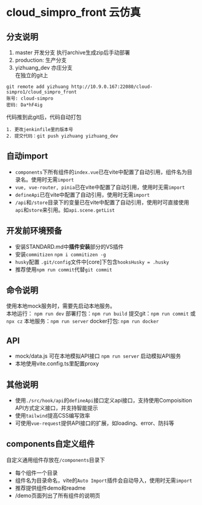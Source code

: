 # cloud_simpro_front 云仿真

## 分支说明
1. master 开发分支
执行archive生成zip后手动部署
2. production: 生产分支
3. yizhuang_dev 亦庄分支  
在独立的git上   
```
git remote add yizhuang http://10.9.0.167:22080/cloud-simpro1/cloud_simpro_front   
账号: cloud-simpro   
密码: Da*hF4ig
```
代码推到此git后，代码自动打包
```
1. 更改jenkinfile里的版本号
2. 提交代码：git push yizhuang yizhuang_dev  
```

## 自动import
+ `components`下所有组件的`index.vue`已在vite中配置了自动引用，组件名为目录名。使用时无需`import`
+ `vue, vue-router, pinia`已在vite中配置了自动引用，使用时无需`import`
+ `defineApi`已在vite中配置了自动引用，使用时无需`import`
+ `/api`和`/store`目录下的变量已在vite中配置了自动引用，使用时可直接使用`api`和`store`来引用。如`api.scene.getList`

## 开发前环境预备
+ 安装STANDARD.md中**插件安装**部分的VS插件
+ 安装`commitizen`
  `npm i commitizen -g`
+ `husky`配置
  `.git/config`文件中[core]下包含`hooksHusky = .husky`
+ 推荐使用`npm run commit`代替`git commit`

## 命令说明
使用本地mock服务时，需要先启动本地服务。   
本地运行： `npm run dev`
部署打包：`npm run build`
提交git：`npm run commit` 或 `npx cz`
本地服务：`npm run server`
docker打包: `npm run docker`

## API
+ mock/data.js 可在本地模拟API接口
  `npm run server` 启动模拟API服务
+ 本地使用vite.config.ts里配置proxy

## 其他说明
+ 使用`./src/hook/api`的`defineApi`接口定义api接口，支持使用Compoisition API方式定义接口，并支持智能提示
+ 使用`tailwind`提高CSS编写效率
+ 可使用`vue-request`提供API接口的扩展，如loading、error、防抖等

## components自定义组件
自定义通用组件存放在`/components`目录下
+ 每个组件一个目录
+ 组件名为目录命名，vite的`Auto Import`插件会自动导入，使用时无需`import`
+ 推荐提供组件demo和readme
+ /demo页面列出了所有组件的说明页
